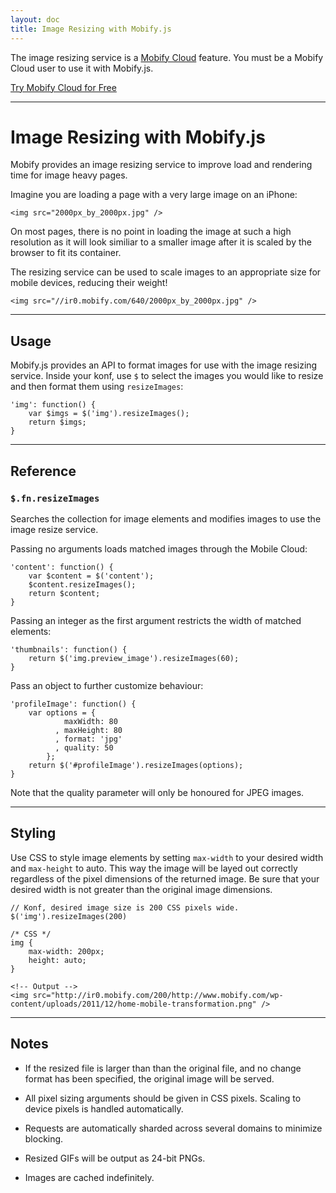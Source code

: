 ```yaml
---
layout: doc
title: Image Resizing with Mobify.js
---
```


The image resizing service is a [Mobify Cloud](https://cloud.mobify.com/) 
feature. You must be a Mobify Cloud user to use it with Mobify.js.

<a href="//cloud.mobify.com/" class="btn btn-primary rounded">Try Mobify Cloud for Free</a>

----

# Image Resizing with Mobify.js

Mobify provides an image resizing service to improve load and rendering
time for image heavy pages.

Imagine you are loading a page with a very large image on an iPhone:

    <img src="2000px_by_2000px.jpg" />

On most pages, there is no point in loading the image at such a high
resolution as it will look similiar to a smaller image after it is
scaled by the browser to fit its container.

The resizing service can be used to scale images to an appropriate size
for mobile devices, reducing their weight!

    <img src="//ir0.mobify.com/640/2000px_by_2000px.jpg" />

----

## Usage

Mobify.js provides an API to format images for use with the image 
resizing service. Inside your konf, use `$` to select the images you 
would like to resize and then format them using `resizeImages`:

    'img': function() {
        var $imgs = $('img').resizeImages();
        return $imgs;    
    }

----

## Reference

### `$.fn.resizeImages`

Searches the collection for image elements and modifies images to use
the image resize service.

Passing no arguments loads matched images through the Mobile Cloud:

    'content': function() {
        var $content = $('content');
        $content.resizeImages();
        return $content;
    }

Passing an integer as the first argument restricts the width of matched
elements:

    'thumbnails': function() {
        return $('img.preview_image').resizeImages(60);
    }

Pass an object to further customize behaviour:

    'profileImage': function() {
        var options = {
                maxWidth: 80
              , maxHeight: 80
              , format: 'jpg'
              , quality: 50
            };
        return $('#profileImage').resizeImages(options);
    }

Note that the quality parameter will only be honoured for JPEG images.

----

## Styling

Use CSS to style image elements by setting `max-width` to your desired
width and `max-height` to auto. This way the image will be layed out
correctly regardless of the pixel dimensions of the returned image. Be
sure that your desired width is not greater than the original image
dimensions.

    // Konf, desired image size is 200 CSS pixels wide.
    $('img').resizeImages(200)

    /* CSS */
    img {
        max-width: 200px;
        height: auto;
    }

    <!-- Output -->
    <img src="http://ir0.mobify.com/200/http://www.mobify.com/wp-content/uploads/2011/12/home-mobile-transformation.png" />

----

##  Notes

- If the resized file is larger than than the original file, and no
  change format has been specified, the original image will be served.

- All pixel sizing arguments should be given in CSS pixels. Scaling to
  device pixels is handled automatically.

- Requests are automatically sharded across several domains to
  minimize blocking.

- Resized GIFs will be output as 24-bit PNGs.

- Images are cached indefinitely.
